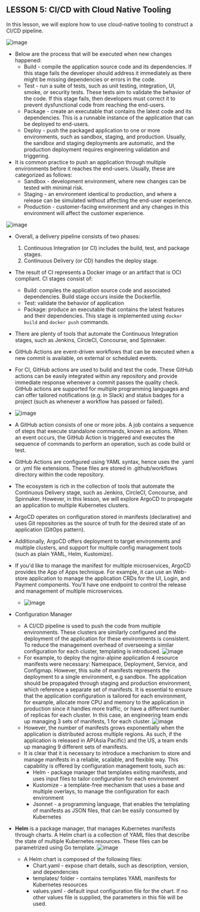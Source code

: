 ## LESSON 5: CI/CD with Cloud Native Tooling
In this lesson, we will explore how to use cloud-native tooling to construct a CI/CD pipeline.

![image](https://user-images.githubusercontent.com/13144571/126181528-420cf3ae-067a-456f-a45a-d5470f34ef5c.png)

- Below are the process that will be executed when new changes happened:
  - Build - compile the application source code and its dependencies. If this stage fails the developer should address it immediately as there might be missing dependencies or errors in the code.
  - Test - run a suite of tests, such as unit testing, integration, UI, smoke, or security tests. These tests aim to validate the behavior of the code. If this stage fails, then developers must correct it to prevent dysfunctional code from reaching the end-users.
  - Package - create an executable that contains the latest code and its dependencies. This is a runnable instance of the application that can be deployed to end-users.
  - Deploy - push the packaged application to one or more environments, such as sandbox, staging, and production. Usually, the sandbox and staging deployments are automatic, and the production deployment requires engineering validation and triggering.
- It is common practice to push an application through multiple environments before it reaches the end-users. Usually, these are categorized as follows:
  - Sandbox - development environment, where new changes can be tested with minimal risk.
  - Staging - an environment identical to production, and where a release can be simulated without affecting the end-user experience.
  - Production - customer-facing environment and any changes in this environment will affect the customer experience.

![image](https://user-images.githubusercontent.com/13144571/126182754-203c3b29-70b0-4ea3-8449-7bf908f8d923.png)

- Overall, a delivery pipeline consists of two phases:
  1. Continuous Integration (or CI) includes the build, test, and package stages.
  2. Continuous Delivery (or CD) handles the deploy stage.

- The result of CI represents a Docker image or an artifact that is OCI compliant. CI stages consist of:
  - Build: compiles the application source code and associated dependencies. Build stage occurs inside the Dockerfile.
  - Test: validate the behavior of application
  - Package: produce an executable that contains the latest features and their dependencies. This stage is implemented using `docker build` and `docker push` commands.

- There are plenty of tools that automate the Continuous Integration stages, such as Jenkins, CircleCI, Concourse, and Spinnaker.
- GitHub Actions are event-driven workflows that can be executed when a new commit is available, on external or scheduled events.
- For CI, GitHub actions are used to build and test the code. These GitHub actions can be easily integrated within any repository and provide immediate response whenever a commit passes the quality check. GitHub actions are supported for multiple programming languages and can offer tailored notifications (e.g. in Slack) and status badges for a project (such as whenever a workflow has passed or failed).
- ![image](https://user-images.githubusercontent.com/13144571/126334718-e78dc278-9368-4e3e-b95f-eda90d91d6f9.png)
- A GitHub action consists of one or more jobs. A job contains a sequence of steps that execute standalone commands, known as actions. When an event occurs, the GitHub Action is triggered and executes the sequence of commands to perform an operation, such as code build or test.
- GitHub Actions are configured using YAML syntax, hence uses the .yaml or .yml file extensions. These files are stored in .github/workflows directory within the code repository.

- The ecosystem is rich in the collection of tools that automate the Continuous Delivery stage, such as Jenkins, CircleCI, Concourse, and Spinnaker. However, in this lesson, we will explore ArgoCD to propagate an application to multiple Kubernetes clusters.
- ArgoCD operates on configuration stored in manifests (declarative) and uses Git repositories as the source of truth for the desired state of an application (GitOps pattern).
- Additionally, ArgoCD offers deployment to target environments and multiple clusters, and support for multiple config management tools (such as plain YAML, Helm, Kustomize).
- If you'd like to manage the manifest for multiple microservices, ArgoCD provides the App of Apps technique. For example, it can use an Web-store application to manage the application CRDs for the UI, Login, and Payment components.  You'll have one endpoint to control the release and management of multiple microservices.
  - ![image](https://user-images.githubusercontent.com/13144571/126448518-9de4ab6c-837f-437b-852a-9ccb2993c881.png)

- Configuration Manager
  - A CI/CD pipeline is used to push the code from multiple environments. These clusters are similarly configured and the deployment of the application for these environments is consistent. To reduce the management overhead of overseeing a similar configuration for each cluster, templating is introduced.
    ![image](https://user-images.githubusercontent.com/13144571/126590828-e13eca83-c6bd-4ffc-a4f0-c9083ff0b558.png)
  - For example, to deploy the nginx-alpine application 4 resource manifests were necessary: Namespace, Deployment, Service, and Configmap. However, this suite of manifests represents the deployment to a single environment, e.g sandbox. The application should be propagated through staging and production environment, which reference a separate set of manifests. It is essential to ensure that the application configuration is tailored for each environment, for example, allocate more CPU and memory to the application in production since it handles more traffic, or have a different number of replicas for each cluster. In this case, an engineering team ends up managing 3 sets of manifests, 1 for each cluster.
    ![image](https://user-images.githubusercontent.com/13144571/126590976-b19f964a-211c-4677-ae6d-609fe102ba4a.png)
  - However, the number of manifests grows exponentially when the application is distributed across multiple regions. As such, if the application is released in AP(Asia Pacific) and the US, a team ends up managing 9 different sets of manifests.
  - It is clear that it is necessary to introduce a mechanism to store and manage manifests in a reliable, scalable, and flexible way. This capability is offered by configuration management tools, such as:
    - Helm - package manager that templates exiting manifests, and uses input files to tailor configuration for each environment
    - Kustomize - a template-free mechanism that uses a base and multiple overlays, to manage the configuration for each environment
    - Jsonnet - a programming language, that enables the templating of manifests as JSON files, that can be easily consumed by Kubernetes

- **Helm** is a package manager, that manages Kubernetes manifests through charts. A Helm chart is a collection of YAML files that describe the state of multiple Kubernetes resources. These files can be parametrized using Go template.
    ![image](https://user-images.githubusercontent.com/13144571/126591122-725a6bba-2859-4bf2-9bd3-111c76493453.png)
  - A Helm chart is composed of the following files:
    - Chart.yaml - expose chart details, such as description, version, and dependencies
    - templates/ folder - contains templates YAML manifests for Kubernetes resources
    - values.yaml - default input configuration file for the chart. If no other values file is supplied, the parameters in this file will be used.
